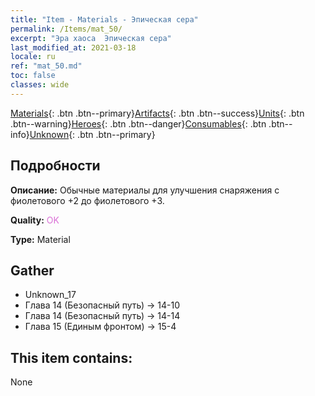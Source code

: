 ```yaml
---
title: "Item - Materials - Эпическая сера"
permalink: /Items/mat_50/
excerpt: "Эра хаоса  Эпическая сера"
last_modified_at: 2021-03-18
locale: ru
ref: "mat_50.md"
toc: false
classes: wide
---
```

 [Materials](/ru/Items/){: .btn .btn--primary}[Artifacts](/ru/Items/Artifacts/){: .btn .btn--success}[Units](/ru/Items/Units/){: .btn .btn--warning}[Heroes](/ru/Items/Heroes/){: .btn .btn--danger}[Consumables](/ru/Items/Consumables/){: .btn .btn--info}[Unknown](/ru/Items/Unknown/){: .btn .btn--primary}

## Подробности
 **Описание:** Обычные материалы для улучшения снаряжения c фиолетового +2 до фиолетового +3.

 **Quality:** <span style="color: #DA70D6">OK</span>

 **Type:** Material

## Gather

*    Unknown_17 
*    Глава 14 (Безопасный путь) -> 14-10 
*    Глава 14 (Безопасный путь) -> 14-14 
*    Глава 15 (Единым фронтом) -> 15-4 

## This item contains:

  None

